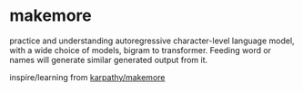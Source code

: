 # makemore
practice and understanding autoregressive character-level language model, with a wide choice of models, bigram to transformer.
Feeding word or names will generate similar generated output from it.

inspire/learning from [karpathy/makemore](https://github.com/karpathy/makemore)
